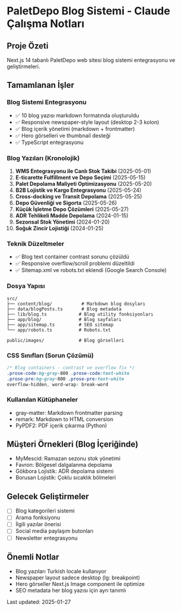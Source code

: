 # PaletDepo Blog Sistemi - Claude Çalışma Notları

## Proje Özeti
Next.js 14 tabanlı PaletDepo web sitesi blog sistemi entegrasyonu ve geliştirmeleri.

## Tamamlanan İşler

### Blog Sistemi Entegrasyonu
- ✅ 10 blog yazısı markdown formatında oluşturuldu
- ✅ Responsive newspaper-style layout (desktop 2-3 kolon)
- ✅ Blog içerik yönetimi (markdown + frontmatter)
- ✅ Hero görselleri ve thumbnail desteği
- ✅ TypeScript entegrasyonu

### Blog Yazıları (Kronolojik)
1. **WMS Entegrasyonu ile Canlı Stok Takibi** (2025-05-01)
2. **E-ticarette Fulfillment ve Depo Seçimi** (2025-05-15) 
3. **Palet Depolama Maliyeti Optimizasyonu** (2025-05-20)
4. **B2B Lojistik ve Kargo Entegrasyonu** (2025-05-24)
5. **Cross-docking ve Transit Depolama** (2025-05-25)
6. **Depo Güvenliği ve Sigorta** (2025-05-26)
7. **Küçük İşletme Depo Çözümleri** (2025-05-27)
8. **ADR Tehlikeli Madde Depolama** (2024-01-15) 
9. **Sezonsal Stok Yönetimi** (2024-01-20)
10. **Soğuk Zincir Lojistiği** (2024-01-25)

### Teknik Düzeltmeler
- ✅ Blog text container contrast sorunu çözüldü
- ✅ Responsive overflow/scroll problemi düzeltildi
- ✅ Sitemap.xml ve robots.txt eklendi (Google Search Console)

### Dosya Yapısı
```
src/
├── content/blog/           # Markdown blog dosyları
├── data/blogPosts.ts       # Blog metadata
├── lib/blog.ts            # Blog utility fonksiyonları
├── app/blog/              # Blog sayfaları
├── app/sitemap.ts         # SEO sitemap
└── app/robots.ts          # Robots.txt

public/images/             # Blog görselleri
```

### CSS Sınıfları (Sorun Çözümü)
```css
/* Blog containers - contrast ve overflow fix */
.prose-code:bg-gray-800 .prose-code:text-white
.prose-pre:bg-gray-800 .prose-pre:text-white 
overflow-hidden, word-wrap: break-word
```

### Kullanılan Kütüphaneler
- gray-matter: Markdown frontmatter parsing
- remark: Markdown to HTML conversion
- PyPDF2: PDF içerik çıkarma (Python)

## Müşteri Örnekleri (Blog İçeriğinde)
- MyMescid: Ramazan sezonu stok yönetimi
- Favron: Bölgesel dalgalanma depolama
- Gökbora Lojistik: ADR depolama sistemi
- Borusan Lojistik: Çoklu sıcaklık bölmeleri

## Gelecek Geliştirmeler
- [ ] Blog kategorileri sistemi
- [ ] Arama fonksiyonu
- [ ] İlgili yazılar önerisi
- [ ] Social media paylaşım butonları
- [ ] Newsletter entegrasyonu

## Önemli Notlar
- Blog yazıları Turkish locale kullanıyor
- Newspaper layout sadece desktop (lg: breakpoint)
- Hero görseller Next.js Image component ile optimize
- SEO metadata her blog yazısı için ayrı tanımlı

Last updated: 2025-01-27